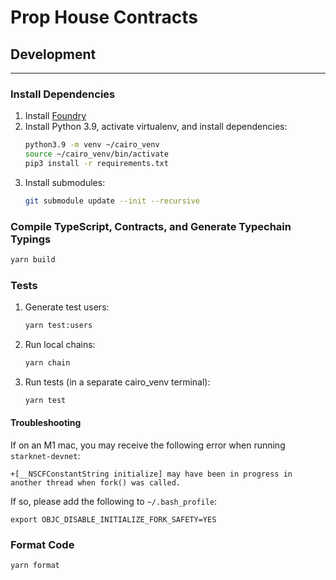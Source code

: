# Prop House Contracts

## Development
---

### Install Dependencies

1. Install [Foundry](https://github.com/foundry-rs/foundry)
2. Install Python 3.9, activate virtualenv, and install dependencies:
    ```sh
    python3.9 -m venv ~/cairo_venv
    source ~/cairo_venv/bin/activate
    pip3 install -r requirements.txt
    ```
3. Install submodules:
    ```sh
    git submodule update --init --recursive
    ```

### Compile TypeScript, Contracts, and Generate Typechain Typings

```sh
yarn build
```

### Tests

1. Generate test users:
    ```sh
    yarn test:users
    ```
2. Run local chains:
    ```sh
    yarn chain
    ```
3. Run tests (in a separate cairo_venv terminal):
    ```sh
    yarn test
    ```

#### Troubleshooting

If on an M1 mac, you may receive the following error when running `starknet-devnet`:


```
+[__NSCFConstantString initialize] may have been in progress in another thread when fork() was called.
```

If so, please add the following to `~/.bash_profile`:

```
export OBJC_DISABLE_INITIALIZE_FORK_SAFETY=YES
```

### Format Code

```sh
yarn format
```
